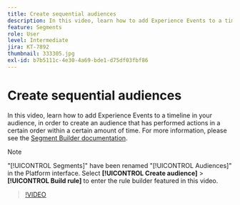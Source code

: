 ```yaml
---
title: Create sequential audiences
description: In this video, learn how to add Experience Events to a timeline in your audience, in order to create an audience that has performed actions in a certain order within a certain amount of time.
feature: Segments
role: User
level: Intermediate
jira: KT-7892
thumbnail: 333305.jpg
exl-id: b7b5111c-4e30-4a69-bde1-d75df03fbf86
---
```

# Create sequential audiences

In this video, learn how to add Experience Events to a timeline in your audience, in order to create an audience that has performed actions in a certain order within a certain amount of time. For more information, please see the [Segment Builder documentation](https://experienceleague.adobe.com/docs/experience-platform/segmentation/ui/segment-builder.html).

>[!NOTE]
>
> "[!UICONTROL Segments]" have been renamed "[!UICONTROL Audiences]" in the Platform interface. Select **[!UICONTROL Create audience]** > **[!UICONTROL Build rule]** to enter the rule builder featured in this video.

>[!VIDEO](https://video.tv.adobe.com/v/333305/?learn=on)


